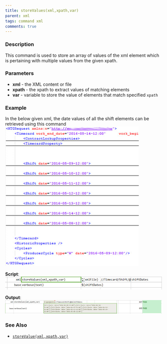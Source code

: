 ```yaml
---
title: storeValues(xml,xpath,var)
parent: xml
tags: command xml
comments: true
---
```



### Description
This command is used to store an array of values of the xml element which is pertaining with multiple values from 
the given xpath.


### Parameters
- **xml** - the XML content or file
- **xpath** - the xpath to extract values of matching elements
- **var** - variable to store the value of elements that match specified `xpath`


### Example
In the below given xml, the date values of all the shift elements can be retrieved using this command<br/>
![](image/storeValues_01.png)

**Script**:<br/>
![](image/storeValues_02.png)

**Output**:<br/>
![](image/storeValues_03.png)


### See Also
- [`storeValue(xml,xpath,var)`](storeValue(xml,xpath,var))